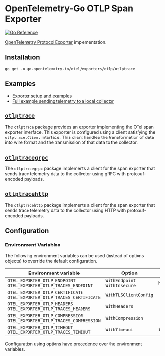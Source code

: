 # OpenTelemetry-Go OTLP Span Exporter

[![Go Reference](https://pkg.go.dev/badge/go.opentelemetry.io/otel/exporters/otlp/otlptrace.svg)](https://pkg.go.dev/go.opentelemetry.io/otel/exporters/otlp/otlptrace)

[OpenTelemetry Protocol Exporter](https://github.com/open-telemetry/opentelemetry-specification/blob/v1.5.0/specification/protocol/exporter.md) implementation.

## Installation

```
go get -u go.opentelemetry.io/otel/exporters/otlp/otlptrace
```

## Examples

- [Exporter setup and examples](./otlptracehttp/example_test.go)
- [Full example sending telemetry to a local collector](../../../example/otel-collector)

## [`otlptrace`](https://pkg.go.dev/go.opentelemetry.io/otel/exporters/otlp/otlptrace)

The `otlptrace` package provides an exporter implementing the OTel span exporter interface.
This exporter is configured using a client satisfying the `otlptrace.Client` interface.
This client handles the transformation of data into wire format and the transmission of that data to the collector.

## [`otlptracegrpc`](https://pkg.go.dev/go.opentelemetry.io/otel/exporters/otlp/otlptrace/otlptracegrpc)

The `otlptracegrpc` package implements a client for the span exporter that sends trace telemetry data to the collector using gRPC with protobuf-encoded payloads.

## [`otlptracehttp`](https://pkg.go.dev/go.opentelemetry.io/otel/exporters/otlp/otlptrace/otlptracehttp)

The `otlptracehttp` package implements a client for the span exporter that sends trace telemetry data to the collector using HTTP with protobuf-encoded payloads.

## Configuration

### Environment Variables

The following environment variables can be used
(instead of options objects) to override the default configuration.

| Environment variable                                                     | Option                        | Default value                       |
| ------------------------------------------------------------------------ |------------------------------ | ----------------------------------- |
| `OTEL_EXPORTER_OTLP_ENDPOINT` `OTEL_EXPORTER_OTLP_TRACES_ENDPOINT`       | `WithEndpoint` `WithInsecure` | `https://localhost:4317`            |
| `OTEL_EXPORTER_OTLP_CERTIFICATE` `OTEL_EXPORTER_OTLP_TRACES_CERTIFICATE` | `WithTLSClientConfig`         |                                     |
| `OTEL_EXPORTER_OTLP_HEADERS` `OTEL_EXPORTER_OTLP_TRACES_HEADERS`         | `WithHeaders`                 |                                     |
| `OTEL_EXPORTER_OTLP_COMPRESSION` `OTEL_EXPORTER_OTLP_TRACES_COMPRESSION` | `WithCompression`             |                                     |
| `OTEL_EXPORTER_OTLP_TIMEOUT` `OTEL_EXPORTER_OTLP_TRACES_TIMEOUT`         | `WithTimeout`                 | `10s`                               |

Configuration using options have precedence over the environment variables.
